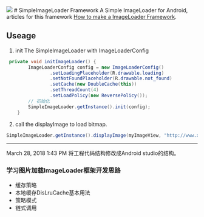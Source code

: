 <img src="http://avatar.csdn.net/blogpic/20150127140257890.jpg">    
# SimpleImageLoader Framework
   A Simple ImageLoader for Android, articles for this framework <a href="http://blog.csdn.net/column/details/android-imageloader.html" target="_blank">How to make a ImageLoader Framework</a>.


## Useage 
1. init The SimpleImageLoader with ImageLoaderConfig
```java
 private void initImageLoader() {
        ImageLoaderConfig config = new ImageLoaderConfig()
                .setLoadingPlaceholder(R.drawable.loading)
                .setNotFoundPlaceholder(R.drawable.not_found)
                .setCache(new DoubleCache(this))
                .setThreadCount(4)
                .setLoadPolicy(new ReversePolicy());
        // 初始化
        SimpleImageLoader.getInstance().init(config);
    }
```     
2. call the displayImage to load bitmap.
```java
SimpleImageLoader.getInstance().displayImage(myImageView, "http://www.xxx/myimage.jpg");
```    


- - -
March 28, 2018 1:43 PM
将工程代码结构修改成Android studio的结构。
### 学习图片加载ImageLoader框架开发思路
- 缓存策略
- 本地缓存DisLruCache基本用法
- 策略模式
- 链式调用

